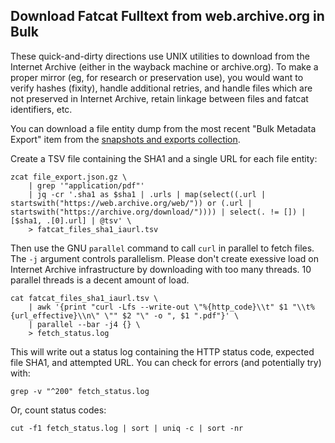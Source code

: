 
## Download Fatcat Fulltext from web.archive.org in Bulk

These quick-and-dirty directions use UNIX utilities to download from the
Internet Archive (either in the wayback machine or archive.org). To make a
proper mirror (eg, for research or preservation use), you would want to verify
hashes (fixity), handle additional retries, and handle files which are not
preserved in Internet Archive, retain linkage between files and fatcat
identifiers, etc.

You can download a file entity dump from the most recent "Bulk Metadata Export"
item from the [snapshots and exports collection](https://archive.org/details/fatcat_snapshots_and_exports?sort=-publicdate).

Create a TSV file containing the SHA1 and a single URL for each file
entity:

    zcat file_export.json.gz \
        | grep '"application/pdf"'
        | jq -cr '.sha1 as $sha1 | .urls | map(select((.url | startswith("https://web.archive.org/web/")) or (.url | startswith("https://archive.org/download/")))) | select(. != []) | [$sha1, .[0].url] | @tsv' \
        > fatcat_files_sha1_iaurl.tsv

Then use the GNU `parallel` command to call `curl` in parallel to fetch files.
The `-j` argument controls parallelism. Please don't create exessive load on
Internet Archive infrastructure by downloading with too many threads. 10
parallel threads is a decent amount of load.

    cat fatcat_files_sha1_iaurl.tsv \
        | awk '{print "curl -Lfs --write-out \"%{http_code}\\t" $1 "\\t%{url_effective}\\n\" \"" $2 "\" -o ", $1 ".pdf"}' \
        | parallel --bar -j4 {} \
        > fetch_status.log

This will write out a status log containing the HTTP status code, expected file
SHA1, and attempted URL. You can check for errors (and potentially try) with:

    grep -v "^200" fetch_status.log

Or, count status codes:

    cut -f1 fetch_status.log | sort | uniq -c | sort -nr


